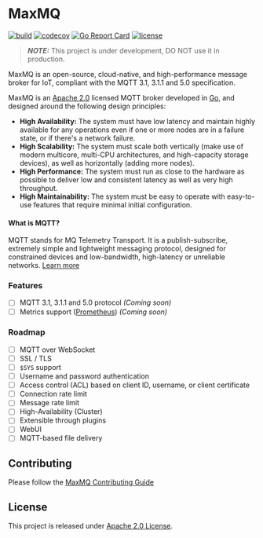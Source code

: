 # MaxMQ

[![build](https://github.com/gsalomao/maxmq/actions/workflows/build.yml/badge.svg)](https://github.com/gsalomao/maxmq/actions/workflows/build.yml)
[![codecov](https://codecov.io/gh/gsalomao/maxmq/branch/master/graph/badge.svg?token=FUXEU188HA)](https://codecov.io/gh/gsalomao/maxmq)
[![Go Report Card](https://goreportcard.com/badge/github.com/gsalomao/maxmq)](https://goreportcard.com/report/github.com/gsalomao/maxmq)
[![license](https://img.shields.io/badge/license-Apache%202.0-blue.svg)](https://opensource.org/licenses/Apache-2.0)

> **_NOTE:_**  This project is under development, DO NOT use it in production.

MaxMQ is an open-source, cloud-native, and high-performance message broker for
IoT, compliant with the MQTT 3.1, 3.1.1 and 5.0 specification.

MaxMQ is an [Apache 2.0](./LICENSE) licensed MQTT broker developed in
[Go](https://go.dev/), and designed around the following design principles:

- **High Availability:** The system must have low latency and maintain highly
available for any operations even if one or more nodes are in a failure state,
or if there's a network failure.
- **High Scalability:** The system must scale both vertically (make use of 
modern multicore, multi-CPU architectures, and high-capacity storage devices), 
as well as horizontally (adding more nodes).
- **High Performance:** The system must run as close to the hardware as possible
to deliver low and consistent latency as well as very high throughput.
- **High Maintainability:** The system must be easy to operate with
easy-to-use features that require minimal initial configuration.

#### What is MQTT?

MQTT stands for MQ Telemetry Transport. It is a publish-subscribe, extremely
simple and lightweight messaging protocol, designed for constrained devices and
low-bandwidth, high-latency or unreliable networks.
[Learn more](https://mqtt.org/faq)

### Features

- [ ] MQTT 3.1, 3.1.1 and 5.0 protocol *(Coming soon)*
- [ ] Metrics support ([Prometheus](https://prometheus.io/)) *(Coming soon)*

### Roadmap

- [ ] MQTT over WebSocket
- [ ] SSL / TLS
- [ ] `$SYS` support
- [ ] Username and password authentication
- [ ] Access control (ACL) based on client ID, username, or client certificate
- [ ] Connection rate limit
- [ ] Message rate limit
- [ ] High-Availability (Cluster)
- [ ] Extensible through plugins
- [ ] WebUI
- [ ] MQTT-based file delivery

## Contributing

Please follow the 
[MaxMQ Contributing Guide](https://github.com/gsalomao/maxmq/blob/master/CONTRIBUTING.md)

## License

This project is released under 
[Apache 2.0 License](https://github.com/gsalomao/maxmq/blob/master/LICENSE).
